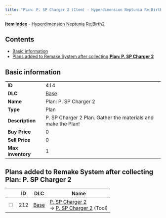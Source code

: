 ```yaml
---
title: "Plan: P. SP Charger 2 (Item) - Hyperdimension Neptunia Re;Birth2"
---
```


[**Item Index**](/neptunia/rb2/item/index.html) - [Hyperdimension Neptunia Re;Birth2](/neptunia/rb2)

## Contents

- [Basic information](#basic-information)
- [Plans added to Remake System after collecting **Plan: P. SP Charger 2**](#plans-added-to-remake-system-after-collecting-plan-p-sp-charger-2)

## Basic information

|   |   |
| -- | -- |
| **ID** | 414 |
| **DLC** | [Base](/neptunia/rb2/dlc/0-base.html) |
| **Name** | Plan: P. SP Charger 2 |
| **Type** | Plan |
| **Description** | P. SP Charger 2 Plan. Gather the materials and make the Plan! |
| **Buy Price** | 0 |
| **Sell Price** | 0 |
| **Max inventory** | 1 |

## Plans added to Remake System after collecting **Plan: P. SP Charger 2**

|    | ID | DLC | Name |
| -- | -- | --- | ---- |
| <input type="checkbox" id="rb2-remake-0-212" class="trackbox" /> | 212 | [Base](/neptunia/rb2/dlc/0-base.html) | [P. SP Charger 2](/neptunia/rb2/remake/0-212-p-sp-charger-2.html)<br />→ [P. SP Charger 2](/neptunia/rb2/item/0-16-p-sp-charger-2.html) (Tool) |
